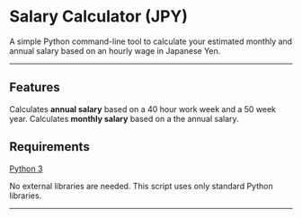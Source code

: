 # Salary Calculator (JPY)

A simple Python command-line tool to calculate your estimated monthly and annual salary based on an hourly wage in Japanese Yen.

---

## Features

Calculates **annual salary** based on a 40 hour work week and a 50 week year.
Calculates **monthly salary** based on a the annual salary.

## Requirements

[Python 3](https://www.python.org/downloads/)

No external libraries are needed. This script uses only standard Python libraries.

---
